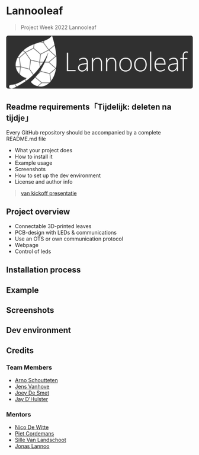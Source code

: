 # Lannooleaf
> Project Week 2022 Lannooleaf

![logo](/img/logoNew.png)

## Readme requirements「Tijdelijk: deleten na tijdje」

Every GitHub repository should be accompanied by a complete README.md file

* What your project does
* How to install it
* Example usage
* Screenshots
* How to set up the dev environment
* License and author info

>[van kickoff presentatie](https://vives-projectweek-2022.github.io/project-introductions/project-description.html#8)

## Project overview

* Connectable 3D-printed leaves
* PCB-design with LEDs & communications
* Use an OTS or own communication protocol 
* Webpage
* Control of leds

## Installation process

## Example

## Screenshots

## Dev environment

## Credits

### Team Members

- [Arno Schoutteten](https://github.com/madness007)
- [Jens Vanhove](https://github.com/JensVA)
- [Joey De Smet](https://github.com/JoeyDeSmet)
- [Jay D'Hulster](https://github.com/JayDHulster)

### Mentors

- [Nico De Witte](https://github.com/BioBoost)
- [Piet Cordemans](https://github.com/pcordemans)
- [Sille Van Landschoot](https://github.com/sillevl)
- [Jonas Lannoo](https://github.com/JonasLannoo)

